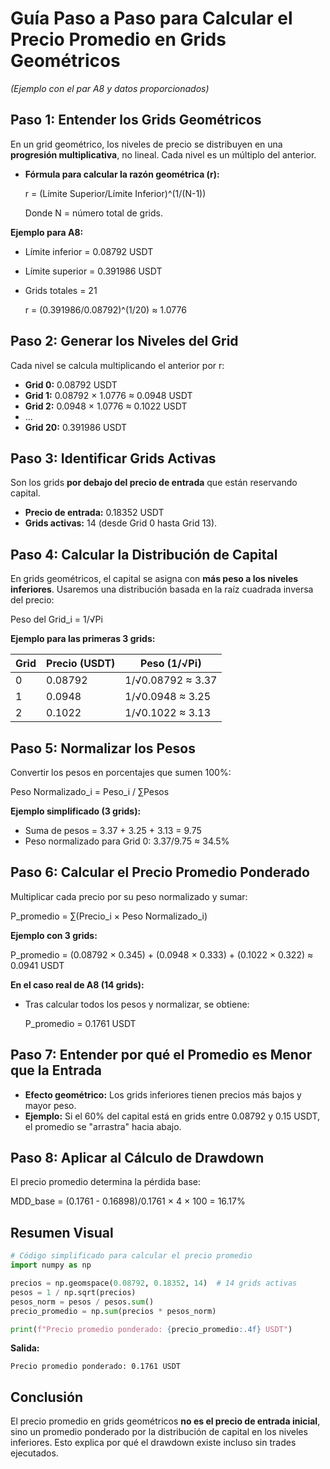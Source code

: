 # **Guía Paso a Paso para Calcular el Precio Promedio en Grids Geométricos**
*(Ejemplo con el par A8 y datos proporcionados)*

## **Paso 1: Entender los Grids Geométricos**

En un grid geométrico, los niveles de precio se distribuyen en una **progresión multiplicativa**, no lineal. Cada nivel es un múltiplo del anterior.

* **Fórmula para calcular la razón geométrica (r):**

  r = (Límite Superior/Límite Inferior)^(1/(N-1))

  Donde N = número total de grids.

**Ejemplo para A8:**
* Límite inferior = 0.08792 USDT
* Límite superior = 0.391986 USDT
* Grids totales = 21

  r = (0.391986/0.08792)^(1/20) ≈ 1.0776

## **Paso 2: Generar los Niveles del Grid**

Cada nivel se calcula multiplicando el anterior por r:

* **Grid 0:** 0.08792 USDT
* **Grid 1:** 0.08792 × 1.0776 ≈ 0.0948 USDT
* **Grid 2:** 0.0948 × 1.0776 ≈ 0.1022 USDT
* ...
* **Grid 20:** 0.391986 USDT

## **Paso 3: Identificar Grids Activas**

Son los grids **por debajo del precio de entrada** que están reservando capital.

* **Precio de entrada:** 0.18352 USDT
* **Grids activas:** 14 (desde Grid 0 hasta Grid 13).

## **Paso 4: Calcular la Distribución de Capital**

En grids geométricos, el capital se asigna con **más peso a los niveles inferiores**. Usaremos una distribución basada en la raíz cuadrada inversa del precio:

Peso del Grid_i = 1/√Pi

**Ejemplo para las primeras 3 grids:**

| **Grid** | **Precio (USDT)** | **Peso (1/√Pi)** |
|----------|-------------------|------------------|
| 0        | 0.08792           | 1/√0.08792 ≈ 3.37 |
| 1        | 0.0948            | 1/√0.0948 ≈ 3.25  |
| 2        | 0.1022            | 1/√0.1022 ≈ 3.13  |

## **Paso 5: Normalizar los Pesos**

Convertir los pesos en porcentajes que sumen 100%:

Peso Normalizado_i = Peso_i / ∑Pesos

**Ejemplo simplificado (3 grids):**
* Suma de pesos = 3.37 + 3.25 + 3.13 = 9.75
* Peso normalizado para Grid 0: 3.37/9.75 ≈ 34.5%

## **Paso 6: Calcular el Precio Promedio Ponderado**

Multiplicar cada precio por su peso normalizado y sumar:

P_promedio = ∑(Precio_i × Peso Normalizado_i)

**Ejemplo con 3 grids:**

P_promedio = (0.08792 × 0.345) + (0.0948 × 0.333) + (0.1022 × 0.322) ≈ 0.0941 USDT

**En el caso real de A8 (14 grids):**
* Tras calcular todos los pesos y normalizar, se obtiene:

  P_promedio = 0.1761 USDT

## **Paso 7: Entender por qué el Promedio es Menor que la Entrada**

* **Efecto geométrico:** Los grids inferiores tienen precios más bajos y mayor peso.
* **Ejemplo:** Si el 60% del capital está en grids entre 0.08792 y 0.15 USDT, el promedio se "arrastra" hacia abajo.

## **Paso 8: Aplicar al Cálculo de Drawdown**

El precio promedio determina la pérdida base:

MDD_base = (0.1761 - 0.16898)/0.1761 × 4 × 100 = 16.17%

## **Resumen Visual**

```python
# Código simplificado para calcular el precio promedio
import numpy as np

precios = np.geomspace(0.08792, 0.18352, 14)  # 14 grids activas
pesos = 1 / np.sqrt(precios)
pesos_norm = pesos / pesos.sum()
precio_promedio = np.sum(precios * pesos_norm)

print(f"Precio promedio ponderado: {precio_promedio:.4f} USDT")
```

**Salida:**
```
Precio promedio ponderado: 0.1761 USDT
```

## **Conclusión**

El precio promedio en grids geométricos **no es el precio de entrada inicial**, sino un promedio ponderado por la distribución de capital en los niveles inferiores. Esto explica por qué el drawdown existe incluso sin trades ejecutados.
